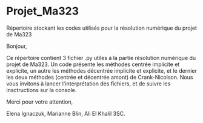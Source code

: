 # Projet_Ma323
Répertoire stockant les codes utilisés pour la résolution numérique du projet de Ma323


Bonjour, 

Ce répertoire contient 3 fichier .py utiles à la partie résolution numérique du projet de Ma323. Un code présente les méthodes centrée implicite et explicite, un autre les méthodes décentrée implicite et explicite, et le dernier les deux méthodes (centrée et décentrée amont) de  Crank-Nicolson.
Nous vous invitons à lancer l'interprétation des fichiers, et de suivre les insctructions sur la console.

Merci pour votre attention,

Elena Ignaczuk, Marianne Blin, Ali El Khalil
3SC.
